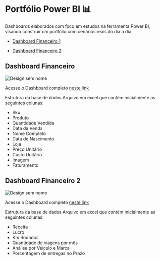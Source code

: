 # Portfólio Power BI 📊

Dashboards elaborados com foco em estudos na ferramenta Power BI, visando construir um portfólio com cenários reais do dia a dia:

- <a href="https://github.com/paulatadashi/projectspowerbi/tree/main/Dashboard%20Financeiro%201"/>Dashboard Financeiro 1</a>

- <a href="https://github.com/paulatadashi/projectspowerbi/tree/main/Dashboard%20Financeiro"/>Dashboard Financeiro 2</a>

<h2>Dashboard Financeiro</h2>

![Design sem nome](https://github.com/user-attachments/assets/2ef5293b-9134-4925-b187-b73293a649b2)

Acesse o Dashboard completo <a href="https://app.powerbi.com/view?r=eyJrIjoiMWM2ZjgyZDMtNDNkZS00ZmM5LThiYjQtOTE3ODkxYzRiNDU2IiwidCI6ImQ3OWUyMDUwLWUzODItNDg4NS1hZTIwLWI2Nzk1YjhkYmI4OCJ9"/> neste link</a>

Estrutura da base de dados
Arquivo em excel que contém inicialmente as seguintes colunas:

- Sku
- Produto
- Quantidade Vendida
- Data da Venda
- Nome Completo
- Data de Nascimento
- Loja
- Preço Unitário
- Custo Unitário
- Imagem
- Faturamento

<h2>Dashboard Financeiro 2</h2>

![Design sem nome](https://github.com/user-attachments/assets/6284e08b-35ac-4be3-a1fa-c3e447546868)

 Acesse o Dashboard completo  <a href="https://app.powerbi.com/view?r=eyJrIjoiZWZiOTJkNWEtYWQ1ZS00NTZhLWE3YjMtYzUxMDgwZWQ3YTY3IiwidCI6ImQ3OWUyMDUwLWUzODItNDg4NS1hZTIwLWI2Nzk1YjhkYmI4OCJ9" frameborder="0" allowFullScreen="true"/> neste link</a>

Estrutura da base de dados
Arquivo em excel que contém inicialmente as seguintes colunas:

- Receita
- Lucro
- Km Rodados
- Quantidade de viagens por mês
- Análise por Veículo e Marca
- Porcentagem de entregas no Prazo
